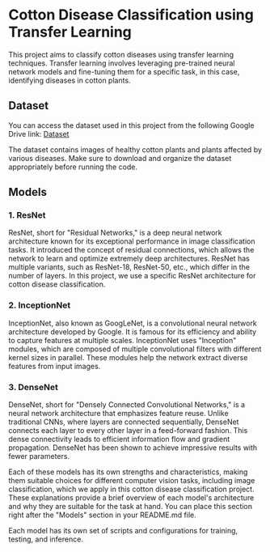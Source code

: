 # Cotton Disease Classification using Transfer Learning

This project aims to classify cotton diseases using transfer learning techniques. Transfer learning involves leveraging pre-trained neural network models and fine-tuning them for a specific task, in this case, identifying diseases in cotton plants.

## Dataset

You can access the dataset used in this project from the following Google Drive link:
[Dataset](https://drive.google.com/drive/folders/1TchYRgFXw4dQWIpBTx9tNv7xJOhzBZPS?usp=sharing)

The dataset contains images of healthy cotton plants and plants affected by various diseases. Make sure to download and organize the dataset appropriately before running the code.

## Models

### 1. ResNet

ResNet, short for "Residual Networks," is a deep neural network architecture known for its exceptional performance in image classification tasks. It introduced the concept of residual connections, which allows the network to learn and optimize extremely deep architectures. ResNet has multiple variants, such as ResNet-18, ResNet-50, etc., which differ in the number of layers. In this project, we use a specific ResNet architecture for cotton disease classification.

### 2. InceptionNet

InceptionNet, also known as GoogLeNet, is a convolutional neural network architecture developed by Google. It is famous for its efficiency and ability to capture features at multiple scales. InceptionNet uses "Inception" modules, which are composed of multiple convolutional filters with different kernel sizes in parallel. These modules help the network extract diverse features from input images.

### 3. DenseNet

DenseNet, short for "Densely Connected Convolutional Networks," is a neural network architecture that emphasizes feature reuse. Unlike traditional CNNs, where layers are connected sequentially, DenseNet connects each layer to every other layer in a feed-forward fashion. This dense connectivity leads to efficient information flow and gradient propagation. DenseNet has been shown to achieve impressive results with fewer parameters.

Each of these models has its own strengths and characteristics, making them suitable choices for different computer vision tasks, including image classification, which we apply in this cotton disease classification project.
These explanations provide a brief overview of each model's architecture and why they are suitable for the task at hand. You can place this section right after the "Models" section in your README.md file.







Each model has its own set of scripts and configurations for training, testing, and inference.

